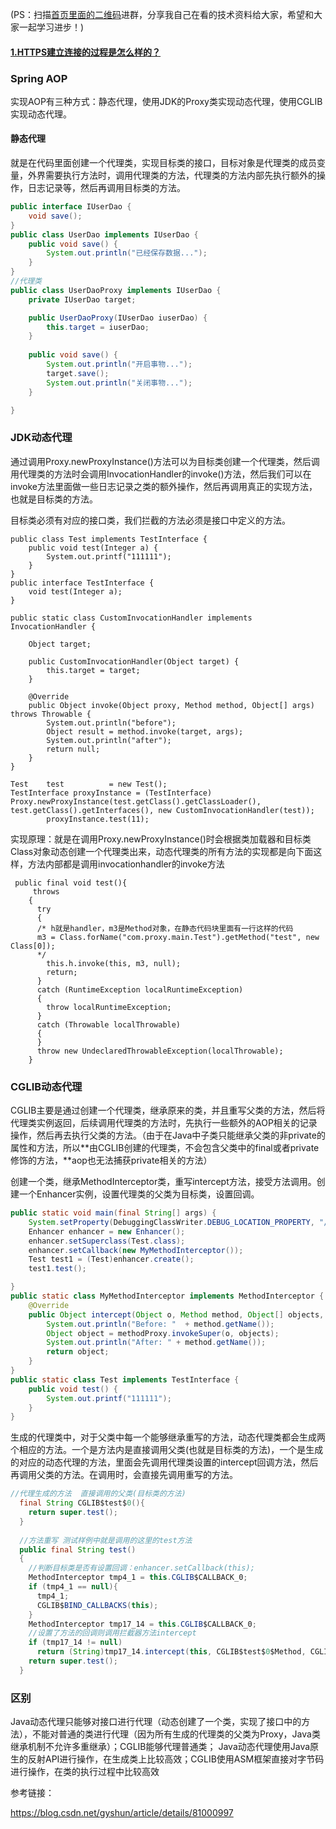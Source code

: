 (PS：扫描[首页里面的二维码](README.md)进群，分享我自己在看的技术资料给大家，希望和大家一起学习进步！)

#### [1.HTTPS建立连接的过程是怎么样的？](#HTTPS建立连接的过程是怎么样的？)
### Spring AOP

实现AOP有三种方式：静态代理，使用JDK的Proxy类实现动态代理，使用CGLIB实现动态代理。

#### 静态代理

就是在代码里面创建一个代理类，实现目标类的接口，目标对象是代理类的成员变量，外界需要执行方法时，调用代理类的方法，代理类的方法内部先执行额外的操作，日志记录等，然后再调用目标类的方法。

```java
public interface IUserDao {
    void save();
}
public class UserDao implements IUserDao {
    public void save() {
        System.out.println("已经保存数据...");
    }
}
//代理类
public class UserDaoProxy implements IUserDao {
    private IUserDao target;

    public UserDaoProxy(IUserDao iuserDao) {
        this.target = iuserDao;
    }
    
    public void save() {
        System.out.println("开启事物...");
        target.save();
        System.out.println("关闭事物...");
    }

}
```

### JDK动态代理

通过调用Proxy.newProxyInstance()方法可以为目标类创建一个代理类，然后调用代理类的方法时会调用InvocationHandler的invoke()方法，然后我们可以在invoke方法里面做一些日志记录之类的额外操作，然后再调用真正的实现方法，也就是目标类的方法。

目标类必须有对应的接口类，我们拦截的方法必须是接口中定义的方法。

```
public class Test implements TestInterface {
    public void test(Integer a) {
        System.out.printf("111111");
    }
}
public interface TestInterface {
    void test(Integer a);
}

public static class CustomInvocationHandler implements InvocationHandler {

    Object target;

    public CustomInvocationHandler(Object target) {
        this.target = target;
    }

    @Override
    public Object invoke(Object proxy, Method method, Object[] args) throws Throwable {
        System.out.println("before");
        Object result = method.invoke(target, args);
        System.out.println("after");
        return null;
    }
}
```

```
Test    test          = new Test();
TestInterface proxyInstance = (TestInterface) Proxy.newProxyInstance(test.getClass().getClassLoader(), test.getClass().getInterfaces(), new CustomInvocationHandler(test));
        proxyInstance.test(11);
```

实现原理：就是在调用Proxy.newProxyInstance()时会根据类加载器和目标类Class对象动态创建一个代理类出来，动态代理类的所有方法的实现都是向下面这样，方法内部都是调用invocationhandler的invoke方法

```
 public final void test(){
     throws 
    {
      try
      {
      /* h就是handler，m3是Method对象，在静态代码块里面有一行这样的代码
      m3 = Class.forName("com.proxy.main.Test").getMethod("test", new Class[0]);
      */
        this.h.invoke(this, m3, null);
        return;
      }
      catch (RuntimeException localRuntimeException)
      {
        throw localRuntimeException;
      }
      catch (Throwable localThrowable)
      {
      }
      throw new UndeclaredThrowableException(localThrowable);
    }
```

### CGLIB动态代理

CGLIB主要是通过创建一个代理类，继承原来的类，并且重写父类的方法，然后将代理类实例返回，后续调用代理类的方法时，先执行一些额外的AOP相关的记录操作，然后再去执行父类的方法。（由于在Java中子类只能继承父类的非private的属性和方法，所以**由CGLIB创建的代理类，不会包含父类中的final或者private修饰的方法，**aop也无法捕获private相关的方法）

创建一个类，继承MethodInterceptor类，重写intercept方法，接受方法调用。创建一个Enhancer实例，设置代理类的父类为目标类，设置回调。

```java
public static void main(final String[] args) {
    System.setProperty(DebuggingClassWriter.DEBUG_LOCATION_PROPERTY, "/Users/ruiwendaier/Downloads/testaop");
    Enhancer enhancer = new Enhancer();
    enhancer.setSuperclass(Test.class);
    enhancer.setCallback(new MyMethodInterceptor());
    Test test1 = (Test)enhancer.create();
    test1.test();

}
public static class MyMethodInterceptor implements MethodInterceptor {
    @Override
    public Object intercept(Object o, Method method, Object[] objects, MethodProxy methodProxy) throws Throwable {
        System.out.println("Before: "  + method.getName());
        Object object = methodProxy.invokeSuper(o, objects);
        System.out.println("After: " + method.getName());
        return object;
    }
}
public static class Test implements TestInterface {
    public void test() {
        System.out.printf("111111");
    }
}
```

生成的代理类中，对于父类中每一个能够继承重写的方法，动态代理类都会生成两个相应的方法。一个是方法内是直接调用父类(也就是目标类的方法)，一个是生成的对应的动态代理的方法，里面会先调用代理类设置的intercept回调方法，然后再调用父类的方法。在调用时，会直接先调用重写的方法。

```java
//代理生成的方法  直接调用的父类(目标类的方法)
  final String CGLIB$test$0(){
    return super.test();
  }
 
  //方法重写 测试样例中就是调用的这里的test方法
  public final String test()
  {
	//判断目标类是否有设置回调：enhancer.setCallback(this);
    MethodInterceptor tmp4_1 = this.CGLIB$CALLBACK_0;
    if (tmp4_1 == null){
      tmp4_1;
      CGLIB$BIND_CALLBACKS(this);
    }
    MethodInterceptor tmp17_14 = this.CGLIB$CALLBACK_0;
	//设置了方法的回调则调用拦截器方法intercept
    if (tmp17_14 != null)
      return (String)tmp17_14.intercept(this, CGLIB$test$0$Method, CGLIB$emptyArgs, CGLIB$test$0$Proxy);
    return super.test();
  }

```

### 区别

Java动态代理只能够对接口进行代理（动态创建了一个类，实现了接口中的方法），不能对普通的类进行代理（因为所有生成的代理类的父类为Proxy，Java类继承机制不允许多重继承）；CGLIB能够代理普通类；
Java动态代理使用Java原生的反射API进行操作，在生成类上比较高效；CGLIB使用ASM框架直接对字节码进行操作，在类的执行过程中比较高效

参考链接：

https://blog.csdn.net/gyshun/article/details/81000997